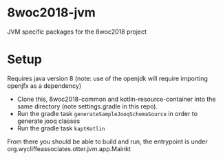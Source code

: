 # 8woc2018-jvm
JVM specific packages for the 8woc2018 project


# Setup
Requires java version 8 (note: use of the openjdk will require importing openjfx as a dependency)

- Clone this, 8woc2018-common and kotlin-resource-container into the same directory (note settings.gradle in this repo).
- Run the gradle task ```generateSampleJooqSchemaSource``` in order to generate jooq classes
- Run the gradle task ```kaptKotlin```

 From there you should be able to build and run, the entrypoint is under org.wycliffeassociates.otter.jvm.app.Mainkt


